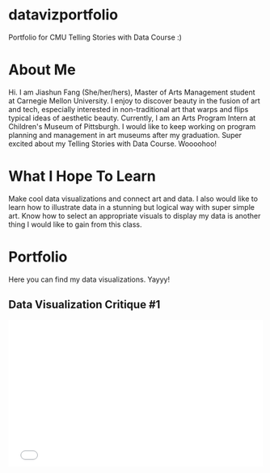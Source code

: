 # datavizportfolio
Portfolio for CMU Telling Stories with Data Course :)

# About Me
Hi. I am Jiashun Fang (She/her/hers), Master of Arts Management student at Carnegie Mellon University. I enjoy to discover beauty in the fusion of art and tech, especially interested in non-traditional art that warps and flips typical ideas of aesthetic beauty. Currently, I am an Arts Program Intern at Children's Museum of Pittsburgh. I would like to keep working on program planning and management in art museums after my graduation. Super excited about my Telling Stories with Data Course. Woooohoo!

# What I Hope To Learn
Make cool data visualizations and connect art and data. I also would like to learn how to illustrate data in a stunning but logical way with super simple art. Know how to select an appropriate visuals to display my data is another thing I would like to gain from this class.

# Portfolio
Here you can find my data visualizations. Yayyy!


## Data Visualization Critique #1
<iframe title="Average number of likes per Facebook Post in 2016 UK Leadership Transformation (Copy)" aria-label="Bar Chart" id="datawrapper-chart-fXWrp" src="//datawrapper.dwcdn.net/fXWrp/1/" scrolling="no" frameborder="0" style="width: 0; min-width: 100% !important; border: none;" height="291"></iframe><script type="text/javascript">!function(){"use strict";window.addEventListener("message",function(a){if(void 0!==a.data["datawrapper-height"])for(var e in a.data["datawrapper-height"]){var t=document.getElementById("datawrapper-chart-"+e)||document.querySelector("iframe[src*='"+e+"']");t&&(t.style.height=a.data["datawrapper-height"][e]+"px")}})}();</script>
